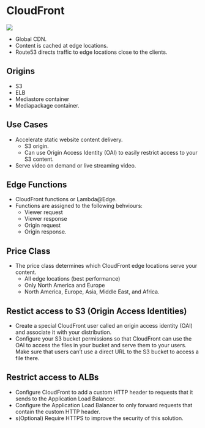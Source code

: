 # CloudFront

![](https://d1.awsstatic.com/product-marketing/Cloudfront-cdn-diagram-v2.1a4a693fc371d29d794d318a01dfe1aecc4c658e.PNG)

* Global CDN.
* Content is cached at edge locations.
* Route53 directs traffic to edge locations close to the clients.

## Origins

* S3
* ELB
* Mediastore container
* Mediapackage container.

## Use Cases

* Accelerate static website content delivery.
    * S3 origin.
    * Can use Origin Access Identity (OAI) to easily restrict access to your S3 content.
* Serve video on demand or live streaming video.

## Edge Functions

* CloudFront functions or Lambda@Edge.
* Functions are assigned to the following behviours:
    * Viewer request
    * Viewer response
    * Origin request
    * Origin response.

## Price Class

* The price class determines which CloudFront edge locations serve your content.
    * All edge locations (best performance)
    * Only North America and Europe
    * North America, Europe, Asia, Middle East, and Africa.

## Restict access to S3 (Origin Access Identities)

* Create a special CloudFront user called an origin access identity (OAI) and associate it with your distribution.
* Configure your S3 bucket permissions so that CloudFront can use the OAI to access the files in your bucket and serve them to your users. Make sure that users can’t use a direct URL to the S3 bucket to access a file there.

## Restrict access to ALBs

* Configure CloudFront to add a custom HTTP header to requests that it sends to the Application Load Balancer.
* Configure the Application Load Balancer to only forward requests that contain the custom HTTP header.
* s(Optional) Require HTTPS to improve the security of this solution.
 



